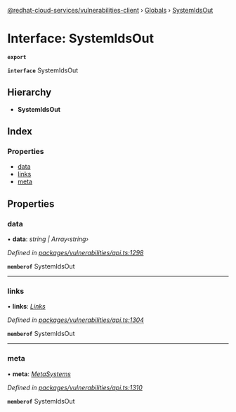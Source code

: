 [@redhat-cloud-services/vulnerabilities-client](../README.md) › [Globals](../globals.md) › [SystemIdsOut](systemidsout.md)

# Interface: SystemIdsOut

**`export`** 

**`interface`** SystemIdsOut

## Hierarchy

* **SystemIdsOut**

## Index

### Properties

* [data](systemidsout.md#data)
* [links](systemidsout.md#links)
* [meta](systemidsout.md#meta)

## Properties

###  data

• **data**: *string | Array‹string›*

*Defined in [packages/vulnerabilities/api.ts:1298](https://github.com/RedHatInsights/javascript-clients/blob/master/packages/vulnerabilities/api.ts#L1298)*

**`memberof`** SystemIdsOut

___

###  links

• **links**: *[Links](links.md)*

*Defined in [packages/vulnerabilities/api.ts:1304](https://github.com/RedHatInsights/javascript-clients/blob/master/packages/vulnerabilities/api.ts#L1304)*

**`memberof`** SystemIdsOut

___

###  meta

• **meta**: *[MetaSystems](metasystems.md)*

*Defined in [packages/vulnerabilities/api.ts:1310](https://github.com/RedHatInsights/javascript-clients/blob/master/packages/vulnerabilities/api.ts#L1310)*

**`memberof`** SystemIdsOut
